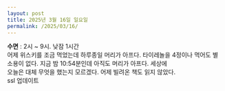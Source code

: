 ```yaml
---
layout: post
title: 2025년 3월 16일 일요일
permalink: /2025/03/16/
---
```

**수면** : 2시 ~ 9시. 낮잠 1시간<br/>
어제 위스키를 조금 먹었는데 하루종일 머리가 아프다. 타이레놀을 4정이나 먹어도 별 소용이 없다. 지금 밤 10:54분인데 아직도 머리가 아프다. 세상에<br/>
오늘은 대체 무엇을 했는지 모르겠다. 어제 빌려온 책도 읽지 않았다.<br/>
ssl 업데이트